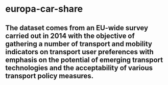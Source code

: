 # europa-car-share

## The dataset comes from an EU-wide survey carried out in 2014 with the objective of gathering a number of transport and mobility indicators on transport user preferences with emphasis on the potential of emerging transport technologies and the acceptability of various transport policy measures. 
